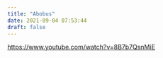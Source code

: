 ```yaml
---
title: "Abobus"
date: 2021-09-04 07:53:44
draft: false
---
```


https://www.youtube.com/watch?v=8B7b7QsnMiE
